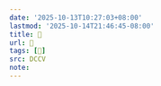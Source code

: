 ```yaml
---
date: '2025-10-13T10:27:03+08:00'
lastmod: '2025-10-14T21:46:45-08:00'
title: 􄉃
url: 􄉃
tags: [𡷞]
src: DCCV
note:
---
```

